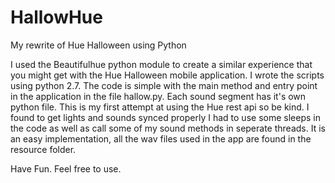 HallowHue
=========

My rewrite of Hue Halloween using Python

I used the Beautifulhue python module to create a similar experience
that you might get with the Hue Halloween mobile application.  I wrote the scripts
using python 2.7.  The code is simple with the main method and entry point in the application 
in the file hallow.py.  Each sound segment has it's own python file.  This is my first 
attempt at using the Hue rest api so be kind.  I found to get lights and sounds synced properly
I had to use some sleeps in the code as well as call some of my sound methods in seperate threads.
It is an easy implementation, all the wav files used in the app are found in the resource folder.

Have Fun.  Feel free to use.
